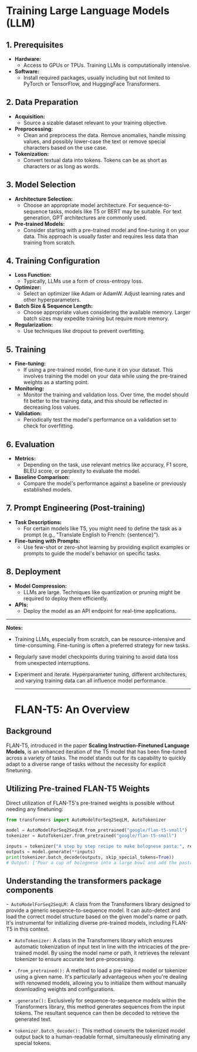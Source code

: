 # Training Large Language Models (LLM)

## 1. Prerequisites

- **Hardware:** 
  - Access to GPUs or TPUs. Training LLMs is computationally intensive.
- **Software:** 
  - Install required packages, usually including but not limited to PyTorch or TensorFlow, and HuggingFace Transformers.

## 2. Data Preparation

- **Acquisition:** 
  - Source a sizable dataset relevant to your training objective.
- **Preprocessing:** 
  - Clean and preprocess the data. Remove anomalies, handle missing values, and possibly lower-case the text or remove special characters based on the use case.
- **Tokenization:** 
  - Convert textual data into tokens. Tokens can be as short as characters or as long as words.

## 3. Model Selection

- **Architecture Selection:** 
  - Choose an appropriate model architecture. For sequence-to-sequence tasks, models like T5 or BERT may be suitable. For text generation, GPT architectures are commonly used.
- **Pre-trained Models:** 
  - Consider starting with a pre-trained model and fine-tuning it on your data. This approach is usually faster and requires less data than training from scratch.

## 4. Training Configuration

- **Loss Function:** 
  - Typically, LLMs use a form of cross-entropy loss.
- **Optimizer:** 
  - Select an optimizer like Adam or AdamW. Adjust learning rates and other hyperparameters.
- **Batch Size & Sequence Length:** 
  - Choose appropriate values considering the available memory. Larger batch sizes may expedite training but require more memory.
- **Regularization:** 
  - Use techniques like dropout to prevent overfitting.

## 5. Training

- **Fine-tuning:** 
  - If using a pre-trained model, fine-tune it on your dataset. This involves training the model on your data while using the pre-trained weights as a starting point.
- **Monitoring:** 
  - Monitor the training and validation loss. Over time, the model should fit better to the training data, and this should be reflected in decreasing loss values.
- **Validation:** 
  - Periodically test the model's performance on a validation set to check for overfitting.

## 6. Evaluation

- **Metrics:** 
  - Depending on the task, use relevant metrics like accuracy, F1 score, BLEU score, or perplexity to evaluate the model.
- **Baseline Comparison:** 
  - Compare the model's performance against a baseline or previously established models.

## 7. Prompt Engineering (Post-training)

- **Task Descriptions:** 
  - For certain models like T5, you might need to define the task as a prompt (e.g., "Translate English to French: {sentence}").
- **Fine-tuning with Prompts:** 
  - Use few-shot or zero-shot learning by providing explicit examples or prompts to guide the model's behavior on specific tasks.

## 8. Deployment

- **Model Compression:** 
  - LLMs are large. Techniques like quantization or pruning might be required to deploy them efficiently.
- **APIs:** 
  - Deploy the model as an API endpoint for real-time applications.

---

**Notes:**

- Training LLMs, especially from scratch, can be resource-intensive and time-consuming. Fine-tuning is often a preferred strategy for new tasks.
- Regularly save model checkpoints during training to avoid data loss from unexpected interruptions.
- Experiment and iterate. Hyperparameter tuning, different architectures, and varying training data can all influence model performance.

  ---
  # FLAN-T5: An Overview

## Background
FLAN-T5, introduced in the paper **Scaling Instruction-Finetuned Language Models**, is an enhanced iteration of the T5 model that has been fine-tuned across a variety of tasks. The model stands out for its capability to quickly adapt to a diverse range of tasks without the necessity for explicit finetuning.

## Utilizing Pre-trained FLAN-T5 Weights
Direct utilization of FLAN-T5's pre-trained weights is possible without needing any finetuning:

```python
from transformers import AutoModelForSeq2SeqLM, AutoTokenizer

model = AutoModelForSeq2SeqLM.from_pretrained("google/flan-t5-small")
tokenizer = AutoTokenizer.from_pretrained("google/flan-t5-small")

inputs = tokenizer("A step by step recipe to make bolognese pasta:", return_tensors="pt")
outputs = model.generate(**inputs)
print(tokenizer.batch_decode(outputs, skip_special_tokens=True))
# Output: ['Pour a cup of bolognese into a large bowl and add the pasta']
```
## Understanding the transformers package components
-` AutoModelForSeq2SeqLM:` A class from the Transformers library designed to provide a generic sequence-to-sequence model. It can auto-detect and load the correct model structure based on the given model's name or path. It's instrumental for initializing diverse pre-trained models, including FLAN-T5 in this context.

- `AutoTokenizer:` A class in the Transformers library which ensures automatic tokenization of input text in line with the intricacies of the pre-trained model. By using the model name or path, it retrieves the relevant tokenizer to ensure accurate text pre-processing.

- `.from_pretrained():` A method to load a pre-trained model or tokenizer using a given name. It's particularly advantageous when you're dealing with renowned models, allowing you to initialize them without manually downloading weights and configurations.

- `.generate():` Exclusively for sequence-to-sequence models within the Transformers library, this method generates sequences from the input tokens. The resultant sequence can then be decoded to retrieve the generated text.

- `tokenizer.batch_decode():` This method converts the tokenized model output back to a human-readable format, simultaneously eliminating any special tokens.
